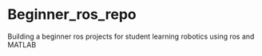 # Beginner_ros_repo
Building a beginner ros projects for student learning robotics using ros and MATLAB
